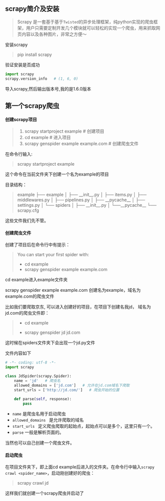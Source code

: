 ## scrapy简介及安装

> Scrapy 是一套基于基于`Twisted`的异步处理框架，纯python实现的爬虫框架，用户只需要定制开发几个模块就可以轻松的实现一个爬虫，用来抓取网页内容以及各种图片，非常之方便～

安装scrapy

> pip install scrapy

验证安装是否成功

```python
import scrapy
scrapy.version_info   # (1, 6, 0)
```

导入scrapy,然后输出版本号,我的是1.6.0版本

## 第一个scrapy爬虫

#### 创建scrapy项目

> 1. scrapy startproject example   # 创建项目
> 2. cd example   # 进入项目
> 3. scrapy genspider example  example.com    # 创建爬虫文件

在命令行输入:

> scrapy startproject example

这个命令在当前文件夹下创建一个名为example的项目

目录结构：

> example
> ├── example
> │   ├── \_\_init\_\_.py
> │   ├── items.py
> │   ├── middlewares.py
> │   ├── pipelines.py
> │   ├── \_\_pycache\_\_
> │   ├── settings.py
> │   └── spiders
> │       ├── \_\_init\_\_.py
> │       └──\_\_pycache\_\_
> └── scrapy.cfg

这些文件我们先不管。

#### 创建爬虫文件

创建了项目后在命令行中有提示：

>You can start your first spider with:
>
>- cd example
>- scrapy genspider example example.com

cd example进入example文件夹

scrapy genspider example example.com 创建名为example，域名为example.com的爬虫文件

比如我们要爬取京东, 可以进入创建好的项目，在项目下创建名我jd， 域名为jd.com的爬虫文件即：

> - cd example
>
> - scrapy genspider jd jd.com

 这时候在spiders文件夹下会出现一个jd.py文件

文件内容如下

```python
# -*- coding: utf-8 -*-
import scrapy

class JdSpider(scrapy.Spider):
    name = 'jd'   # 爬虫名
    allowed_domains = ['jd.com']   # 允许在jd.com域名下爬取
    start_urls = ['http://jd.com/']   # 爬虫开始的位置
    
    def parse(self, response):
        pass
```

- `name`	是爬虫名用于启动爬虫
- `allowed_domains `  是允许爬取的域名
- `start_urls ` 定义爬虫爬取的起始点，起始点可以是多个，这里只有一个。
- `parse`  一般是解析页面的。

当然也可以自己创建一个爬虫文件。

#### 启动爬虫

在项目文件夹下，即上面cd example后进入的文件夹。在命令行中输入`scrapy  crawl <spider_name>`，启动刚创建好的爬虫：	

> scrapy crawl jd

这样我们就创建一个scrapy爬虫并启动了

